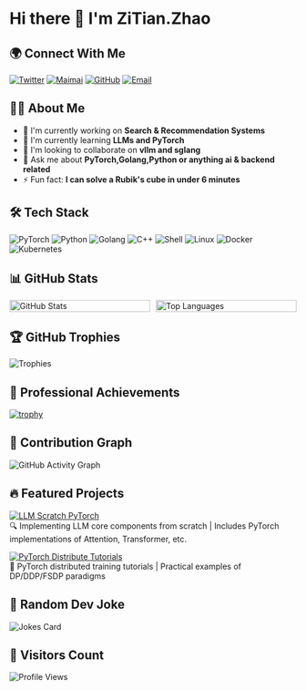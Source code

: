 # Hi there 👋 I'm ZiTian.Zhao

## 🌍 Connect With Me

[![Twitter](https://img.shields.io/badge/X-000000?style=for-the-badge&logo=x&logoColor=white)](https://x.com/skyloevil)
[![Maimai](https://img.shields.io/badge/脉脉-0077B5?style=for-the-badge&logo=data:image/svg+xml;base64,PHN2ZyB4bWxucz0iaHR0cDovL3d3dy53My5vcmcvMjAwMC9zdmciIHZpZXdCb3g9IjAgMCAyNCAyNCI+PHBhdGggZD0iTTEyIDBDNS40IDAgMCA1LjQgMCAxMnM1LjQgMTIgMTIgMTIgMTItNS40IDEyLTEyUzE4LjYgMCAxMiAwem0wIDIyYy01LjUgMC0xMC00LjUtMTAtMTBTNi41IDIgMTIgMnMxMCA0LjUgMTAgMTAtNC41IDEwLTEwIDEwem0tMy0xNWgtMnYxNmgydi02aDJ2Nmgydi0xNmgtMnY2aC0yeiIgZmlsbD0id2hpdGUiLz48L3N2Zz4=&logoColor=white)](https://maimai.cn/contact/share/card?u=ldk1wcrvqza)
[![GitHub](https://img.shields.io/badge/GitHub-181717?style=for-the-badge&logo=github&logoColor=white)](https://github.com/skyloevil)
[![Email](https://img.shields.io/badge/Email-D14836?style=for-the-badge&logo=outlook&logoColor=white)](mailto:zhao.zitian@outlook.com)

## 👨‍💻 About Me

- 🔭 I'm currently working on **Search & Recommendation Systems**
- 🌱 I'm currently learning **LLMs and PyTorch**
- 👯 I'm looking to collaborate on **vllm and sglang**
- 💬 Ask me about **PyTorch,Golang,Python or anything ai & backend related**
- ⚡ Fun fact: **I can solve a Rubik's cube in under 6 minutes**

## 🛠 Tech Stack

![PyTorch](https://img.shields.io/badge/-PyTorch-EE4C2C?style=flat-square&logo=pytorch&logoColor=white)
![Python](https://img.shields.io/badge/-Python-3776AB?style=flat-square&logo=python&logoColor=white)
![Golang](https://img.shields.io/badge/-Go-00ADD8?style=flat-square&logo=go&logoColor=white)
![C++](https://img.shields.io/badge/-C++-00599C?style=flat-square&logo=c%2B%2B&logoColor=white)
![Shell](https://img.shields.io/badge/-Shell-4EAA25?style=flat-square&logo=gnu-bash&logoColor=white)
![Linux](https://img.shields.io/badge/-Linux-FCC624?style=flat-square&logo=linux&logoColor=black)
![Docker](https://img.shields.io/badge/-Docker-2496ED?style=flat-square&logo=docker&logoColor=white)
![Kubernetes](https://img.shields.io/badge/-Kubernetes-326CE5?style=flat-square&logo=kubernetes&logoColor=white)

## 📊 GitHub Stats

<div style="display: flex; flex-wrap: wrap; gap: 10px; align-items: stretch;">
  <div style="flex: 1; min-width: 150px;">
    <img src="https://github-readme-stats.vercel.app/api?username=skyloevil&show_icons=true&theme=radical" alt="GitHub Stats" style="width: 100%; height: 100%; object-fit: contain;">
  </div>
  <div style="flex: 1; min-width: 150;">
    <img src="https://github-readme-stats.vercel.app/api/top-langs/?username=skyloevil&layout=compact&theme=radical" alt="Top Languages" style="width: 100%; height: 100%; object-fit: contain;">
  </div>
</div>

## 🏆 GitHub Trophies

![Trophies](https://github-profile-trophy.vercel.app/?username=skyloevil&theme=onedark&no-frame=true&row=1&column=7)

## 🏅  Professional Achievements

[![trophy](https://github-profile-trophy.vercel.app/?username=skyloevil&theme=nord&column=7&rank=SSS,SS,S,A&no-bg=true&margin-w=10)](https://github.com/ryo-ma/github-profile-trophy)

## 🌱 Contribution Graph

![GitHub Activity Graph](https://github-readme-activity-graph.vercel.app/graph?username=skyloevil&theme=github-compact)

## 🔥 Featured Projects

[![LLM Scratch PyTorch](https://github-readme-stats.vercel.app/api/pin/?username=skyloevil&repo=llm-scratch-pytorch&theme=radical)](https://github.com/skyloevil/llm-scratch-pytorch)  
🔍 Implementing LLM core components from scratch | Includes PyTorch implementations of Attention, Transformer, etc.

[![PyTorch Distribute Tutorials](https://github-readme-stats.vercel.app/api/pin/?username=skyloevil&repo=pytorch_distribute_tutorials&theme=radical)](https://github.com/skyloevil/pytorch_distribute_tutorials)  
🚀 PyTorch distributed training tutorials | Practical examples of DP/DDP/FSDP paradigms

## 🎲 Random Dev Joke

![Jokes Card](https://readme-jokes.vercel.app/api?theme=radical)

## 👀 Visitors Count

![Profile Views](https://komarev.com/ghpvc/?username=skyloevil&color=blue&style=flat-square)
